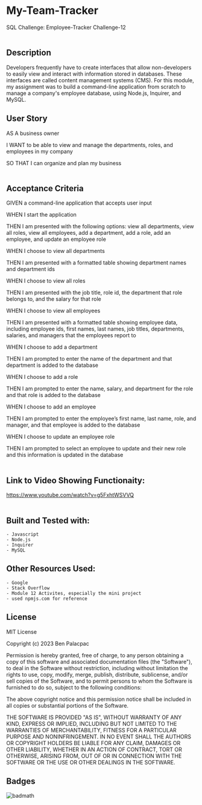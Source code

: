 # My-Team-Tracker
SQL Challenge: Employee-Tracker
Challenge-12
<br>
<br>

## Description

Developers frequently have to create interfaces that allow non-developers to easily view and interact with information stored in databases. These interfaces are called content management systems (CMS). 
For this module, my assignment was to build a command-line application from scratch to manage a company's employee database, using Node.js, Inquirer, and MySQL.

## User Story

AS A business owner

I WANT to be able to view and manage the departments, roles, and employees in my company

SO THAT I can organize and plan my business
<br>
<br>

## Acceptance Criteria

GIVEN a command-line application that accepts user input

WHEN I start the application

THEN I am presented with the following options: view all departments, view all roles, view all employees, add a department, 
add a role, add an employee, and update an employee role

WHEN I choose to view all departments

THEN I am presented with a formatted table showing department names and department ids

WHEN I choose to view all roles

THEN I am presented with the job title, role id, the department that role belongs to, and the salary for that role

WHEN I choose to view all employees

THEN I am presented with a formatted table showing employee data, including employee ids, first names, last names, job titles, 
departments, salaries, and managers that the employees report to

WHEN I choose to add a department

THEN I am prompted to enter the name of the department and that department is added to the database

WHEN I choose to add a role

THEN I am prompted to enter the name, salary, and department for the role and that role is added to the database

WHEN I choose to add an employee

THEN I am prompted to enter the employee’s first name, last name, role, and manager, and that employee is added to the database

WHEN I choose to update an employee role

THEN I am prompted to select an employee to update and their new role and this information is updated in the database
<br>
<br>

## Link to Video Showing Functionaity:

https://www.youtube.com/watch?v=g5FxhtWSVVQ
<br>
<br>

## Built and Tested with:
    - Javascript
    - Node.js
    - Inquirer
    - MySQL

## Other Resources Used:
    - Google
    - Stack Overflow
    - Module 12 Activites, especially the mini project
    - used npmjs.com for reference

## License

MIT License

Copyright (c) 2023 Ben Palacpac

Permission is hereby granted, free of charge, to any person obtaining a copy
of this software and associated documentation files (the "Software"), to deal
in the Software without restriction, including without limitation the rights
to use, copy, modify, merge, publish, distribute, sublicense, and/or sell
copies of the Software, and to permit persons to whom the Software is
furnished to do so, subject to the following conditions:

The above copyright notice and this permission notice shall be included in all
copies or substantial portions of the Software.

THE SOFTWARE IS PROVIDED "AS IS", WITHOUT WARRANTY OF ANY KIND, EXPRESS OR
IMPLIED, INCLUDING BUT NOT LIMITED TO THE WARRANTIES OF MERCHANTABILITY,
FITNESS FOR A PARTICULAR PURPOSE AND NONINFRINGEMENT. IN NO EVENT SHALL THE
AUTHORS OR COPYRIGHT HOLDERS BE LIABLE FOR ANY CLAIM, DAMAGES OR OTHER
LIABILITY, WHETHER IN AN ACTION OF CONTRACT, TORT OR OTHERWISE, ARISING FROM,
OUT OF OR IN CONNECTION WITH THE SOFTWARE OR THE USE OR OTHER DEALINGS IN THE
SOFTWARE.

## Badges

![badmath](https://img.shields.io/github/languages/top/lernantino/badmath)

